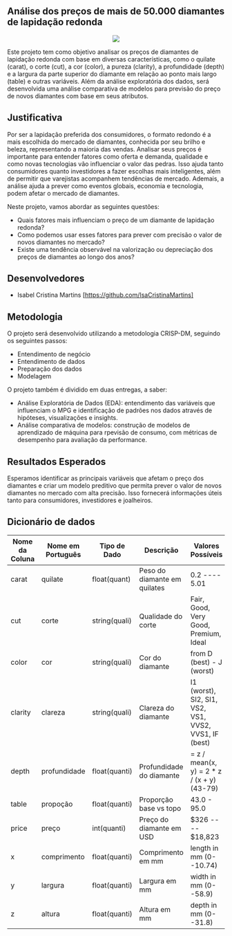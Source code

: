 ## Análise dos preços de mais de 50.000 diamantes de lapidação redonda

<p align="center">
  <img src="https://usagif.com/wp-content/uploads/snow-white-56.gif" alt=" " />
</p>

Este projeto tem como objetivo analisar os preços de diamantes de lapidação redonda com base em diversas características, como o quilate (carat), o corte (cut), a cor (color), a pureza (clarity), a profundidade (depth) e a largura da parte superior do diamante em relação ao ponto mais largo (table) e outras variáveis. Além da análise exploratória dos dados, será desenvolvida uma análise comparativa de modelos para previsão do preço de novos diamantes com base em seus atributos.

## Justificativa

Por ser a lapidação preferida dos consumidores, o formato redondo é a mais escolhida do mercado de diamantes, conhecida por seu brilho e beleza, representando a maioria das vendas. Analisar seus preços é importante para entender fatores como oferta e demanda, qualidade e como novas tecnologias vão influenciar o valor das pedras. Isso ajuda tanto consumidores quanto investidores a fazer escolhas mais inteligentes, além de permitir que varejistas acompanhem tendências de mercado. Ademais, a análise ajuda a prever como eventos globais, economia e tecnologia, podem afetar o mercado de diamantes.

Neste projeto, vamos abordar as seguintes questões:

<div align=" ">

- Quais fatores mais influenciam o preço de um diamante de lapidação redonda?
- Como podemos usar esses fatores para prever com precisão o valor de novos diamantes no mercado?
- Existe uma tendência observável na valorização ou depreciação dos preços de diamantes ao longo dos anos?

</div>

## Desenvolvedores

- Isabel Cristina Martins [https://github.com/IsaCristinaMartins]

## Metodologia

O projeto será desenvolvido utilizando a metodologia CRISP-DM, seguindo os seguintes passos:

<div align = " ">

- Entendimento de negócio
- Entendimento de dados
- Preparação dos dados
- Modelagem

</div>

O projeto também é dividido em duas entregas, a saber:

<div align = " ">

- Análise Exploratória de Dados (EDA): entendimento das variáveis que influenciam o MPG e identificação de padrões nos dados através de hipóteses, visualizações e insights.
- Análise comparativa de modelos: construção de modelos de aprendizado de máquina para rpevisão de consumo, com métricas de desempenho para avaliação da performance.

</div>

## Resultados Esperados

Esperamos identificar as principais variáveis que afetam o preço dos diamantes e criar um modelo preditivo que permita prever o valor de novos diamantes no mercado com alta precisão. Isso fornecerá informações úteis tanto para consumidores, investidores e joalheiros.

## Dicionário de dados

| Nome da Coluna | Nome em Português | Tipo de Dado  | Descrição                    | Valores Possíveis                                     |
| -------------- | ----------------- | ------------- | ---------------------------- | ----------------------------------------------------- |
| carat          | quilate           | float(quant)  | Peso do diamante em quilates | 0.2 ---- 5.01                                         |
| cut            | corte             | string(quali) | Qualidade do corte           | Fair, Good, Very Good, Premium, Ideal                 |
| color          | cor               | string(quali) | Cor do diamante              | from D (best) - J (worst)                             |
| clarity        | clareza           | string(quali) | Clareza do diamante          | I1 (worst), SI2, SI1, VS2, VS1, VVS2, VVS1, IF (best) |
| depth          | profundidade      | float(quanti) | Profundidade do diamante     | = z / mean(x, y) = 2 \* z / (x + y)(43-79)            |
| table          | propoção          | float(quanti) | Proporção base vs topo       | 43.0 - 95.0                                           |
| price          | preço             | int(quanti)   | Preço do diamante em USD     | $326 ---- $18,823                                     |
| x              | comprimento       | float(quanti) | Comprimento em mm            | length in mm (0--10.74)                               |
| y              | largura           | float(quanti) | Largura em mm                | width in mm (0--58.9)                                 |
| z              | altura            | float(quanti) | Altura em mm                 | depth in mm (0--31.8)                                 |
